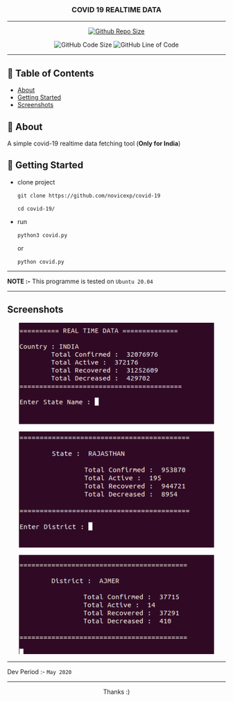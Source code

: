 <h3 align="center">COVID 19 REALTIME DATA</h3>

---

<div align="center">

[![Github Repo Size](https://img.shields.io/github/repo-size/novicexp/covid-19)](https://github.com/novicexp/covid-19)

![GitHub Code Size](https://img.shields.io/github/languages/code-size/novicexp/covid-19) ![GitHub Line of Code](https://img.shields.io/tokei/lines/github/novicexp/covid-19)

</div>

---

## 📝 Table of Contents

- [About](#about)
- [Getting Started](#getting_started)
- [Screenshots](#screenshots)

## 🧐 About <a name = "about"></a>

A simple covid-19 realtime data fetching tool (**Only for India**)

## 🏁 Getting Started <a name = "getting_started"></a>

- clone project
  ```
  git clone https://github.com/novicexp/covid-19
  ```
  ```
  cd covid-19/
  ```
- run
  ```
  python3 covid.py
  ```
  or
  ```
  python covid.py
  ```

---

**NOTE :-** This programme is tested on `Ubuntu 20.04`

---

## Screenshots <a name = "screenshots"></a>

<p align="center">
<img src="img/1.png" width="450px" alt="sample">
</p>

<p align="center">
<img src="img/2.png" width="450px" alt="sample">
</p>

<p align="center">
<img src="img/3.png" width="450px" alt="sample">
</p>

---

Dev Period :- `May 2020`

---

<p align="center">
Thanks :)
</p>
